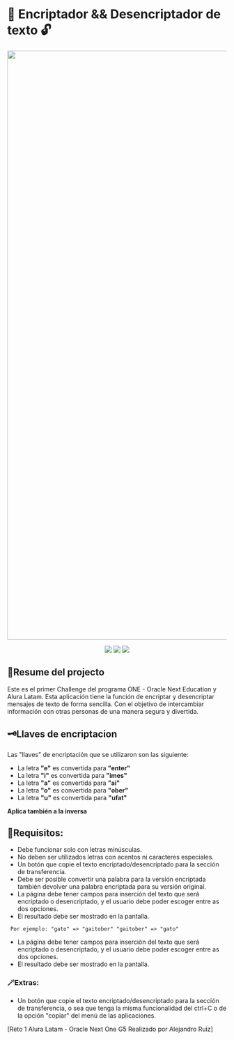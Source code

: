 # 🔏 Encriptador && Desencriptador de texto 🔓
<p align="center" >
     <img width="1352" heigth="766" src="https://alejob0t.github.io/Challenge-ONE-Sprint-01/blob/main/img/screen.JPG">
</p>

<div align="center">
    <img src="https://img.shields.io/badge/JavaScript-5A5A5A?logo=javascript&logoColor=yelllow"/>
    <img src="https://img.shields.io/badge/HTML-5A5A5A?logo=html5" />
    <img src="https://img.shields.io/badge/CSS-5A5A5A?logo=css3&logoColor=01A3D8" />
</div>

## 📖Resume del projecto

Este es el primer Challenge del programa ONE - Oracle Next Education y Alura Latam. Esta aplicación tiene la función de encriptar y desencriptar mensajes de texto de forma sencilla. Con el objetivo de intercambiar información con otras personas de una manera segura y divertida.

## 🗝️Llaves de encriptacion

Las "llaves" de encriptación que se utilizaron son las siguiente:

- La letra **"e"** es convertida para **"enter"**
- La letra **"i"** es convertida para **"imes"**
- La letra **"a"** es convertida para **"ai"**
- La letra **"o"** es convertida para **"ober"**
- La letra **"u"** es convertida para **"ufat"**

**Aplica también a la inversa**

## 📝Requisitos:

- Debe funcionar solo con letras minúsculas.
- No deben ser utilizados letras con acentos ni caracteres especiales.
- Un botón que copie el texto encriptado/desencriptado para la sección de transferencia.
- Debe ser posible convertir una palabra para la versión encriptada también devolver una palabra encriptada para su versión original.
- La página debe tener campos para inserción del texto que será encriptado o desencriptado, y el usuario debe poder escoger entre as dos opciones.
- El resultado debe ser mostrado en la pantalla.

` Por ejemplo: "gato" => "gaitober" "gaitober" => "gato"`


- La página debe tener campos para inserción del texto que será encriptado o desencriptado, y el usuario debe poder escoger entre as dos opciones.
- El resultado debe ser mostrado en la pantalla.

### 🪄Extras:

- Un botón que copie el texto encriptado/desencriptado para la sección de transferencia, o sea que tenga la misma funcionalidad del ctrl+C o de la opción "copiar" del menú de las aplicaciones.



[Reto 1 Alura Latam - Oracle Next One G5 Realizado por Alejandro Ruiz]

